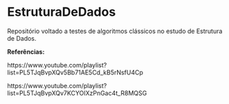 # EstruturaDeDados
<p>Repositório voltado a testes de algoritmos clássicos no estudo de Estrutura de Dados.</p>
<p><strong>Referências:</strong></p> 
<p>https://www.youtube.com/playlist?list=PL5TJqBvpXQv5Bb71AE5Cd_kB5rNsfU4Cp</p>
<p>https://www.youtube.com/playlist?list=PL5TJqBvpXQv7KCYOIXzPnGac4t_R8MQSG</p>